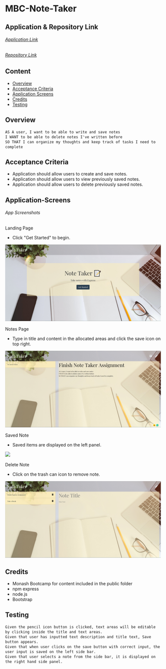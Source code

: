 # MBC-Note-Taker

## Application & Repository Link

###### [Application Link](https://thawing-tundra-80064.herokuapp.com/)

###### [Repository Link](https://github.com/Suji-GitH/MBC-Note-Taker)

## Content
- [Overview](#Overview)
- [Acceptance Criteria](#Acceptance-Criteria)
- [Application Screens](#Application-Screens)
- [Credits](#Credits)
- [Testing](#Testing)

## Overview

```
AS A user, I want to be able to write and save notes
I WANT to be able to delete notes I've written before
SO THAT I can organize my thoughts and keep track of tasks I need to complete
```

## Acceptance Criteria

* Application should allow users to create and save notes.
* Application should allow users to view previously saved notes.
* Application should allow users to delete previously saved notes.

## Application-Screens

###### App Screenshots

Landing Page
- Click "Get Started" to begin. 
<img src = "./public/assets/Screenshots/LandingPage.jpg">

Notes Page
- Type in title and content in the allocated areas and click the save icon on top right. 
<img src = "./public/assets/Screenshots/noteInput.jpg">

Saved Note
- Saved items are displayed on the left panel.
<img src = "./public/assets/Screenshots/saveNotes.jpg">

Delete Note
- Click on the trash can icon to remove note. 
<img src = "./public/assets/Screenshots/deleteNotes.jpg">

## Credits

- Monash Bootcamp for content included in the public folder
- npm express
- node.js
- Bootstrap

## Testing

```
Given the pencil icon button is clicked, text areas will be editable by clicking inside the title and text areas.
Given that user has inputted text description and title text, Save button appears.
Given that when user clicks on the save button with correct input, the user input is saved on the left side bar. 
Given that user selects a note from the side bar, it is displayed on the right hand side panel.
```
